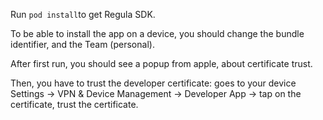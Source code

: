 Run `pod install`to get Regula SDK.

To be able to install the app on a device, you should change the bundle identifier, and the Team (personal).

After first run, you should see a popup from apple, about certificate trust.

Then, you have to trust the developer certificate: goes to your device Settings -> VPN & Device Management -> Developer App -> tap on the certificate, trust the certificate.
